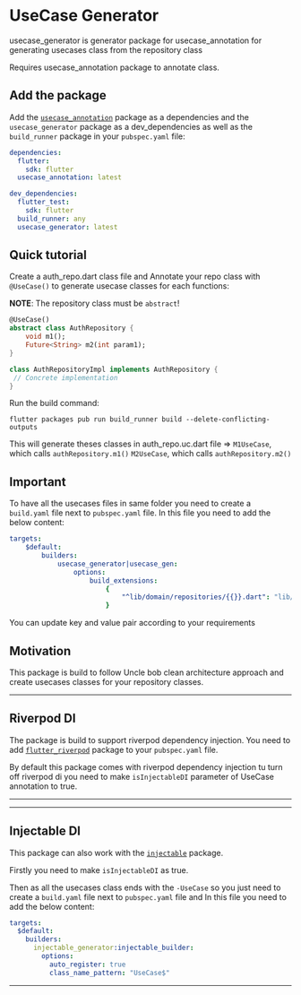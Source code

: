 # UseCase Generator

usecase_generator is generator package for usecase_annotation for generating usecases class from the repository class

Requires usecase_annotation package to annotate class.

## Add the package

Add the [`usecase_annotation`](https://pub.dev/packages/usecase_annotation) package as a dependencies and the `usecase_generator` package as a dev_dependencies as well as the `build_runner` package in your `pubspec.yaml` file:

```yaml
dependencies:
  flutter:
    sdk: flutter
  usecase_annotation: latest

dev_dependencies:
  flutter_test:
    sdk: flutter
  build_runner: any
  usecase_generator: latest
```

## Quick tutorial

Create a auth_repo.dart class file and Annotate your repo class with `@UseCase()` to generate usecase classes for each functions:

**NOTE**: The repository class must be `abstract`!

```dart
@UseCase()
abstract class AuthRepository {
    void m1();
    Future<String> m2(int param1);
}

class AuthRepositoryImpl implements AuthRepository {
 // Concrete implementation
}
```

Run the build command:

```shell
flutter packages pub run build_runner build --delete-conflicting-outputs
```

This will generate theses classes in auth_repo.uc.dart file =>
`M1UseCase`, which calls `authRepository.m1()`
`M2UseCase`, which calls `authRepository.m2()`

## Important

To have all the usecases files in same folder you need to create a `build.yaml` file next to `pubspec.yaml` file.
In this file you need to add the below content:

```yaml
targets:
    $default:
        builders:
            usecase_generator|usecase_gen:
                options:
                    build_extensions:
                        {
                            "^lib/domain/repositories/{{}}.dart": "lib/domain/usecases/{{}}.uc.dart",
                        }
```

You can update key and value pair according to your requirements

## Motivation

This package is build to follow Uncle bob clean architecture approach and create usecases classes for your repository classes.

---

## Riverpod DI

The package is build to support riverpod dependency injection. You need to add [`flutter_riverpod`](https://pub.dev/packages/flutter_riverpod) package to your `pubspec.yaml` file.

By default this package comes with riverpod dependency injection tu turn off riverpod di you need to make `isInjectableDI` parameter of UseCase annotation to true.

---

---

## Injectable DI

This package can also work with the [`injectable`](https://pub.dev/packages/injectable) package.

Firstly you need to make `isInjectableDI` as true.

Then as all the usecases class ends with the `-UseCase` so you just need to create a `build.yaml` file next to `pubspec.yaml` file and In this file you need to add the below content:

```yaml
targets:
  $default:
    builders:
      injectable_generator:injectable_builder:
        options:
          auto_register: true
          class_name_pattern: "UseCase$"
```

---
